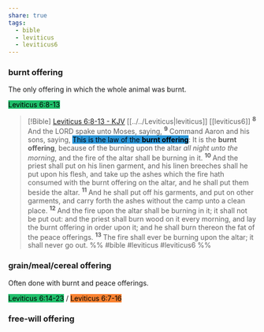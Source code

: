```yaml
---
share: true
tags:
  - bible
  - leviticus
  - leviticus6
---
```



### burnt offering
The only offering in which the whole animal was burnt.

<mark style='background:#20bf6b'>Leviticus 6:8-13</mark>
<br>

> [!Bible] [Leviticus 6:8-13 - KJV](https://bible-api.com/lev+6:8-13?translation=kjv) [[../../Leviticus|leviticus]] [[leviticus6]]
>  <sup> **8** </sup>And the LORD spake unto Moses, saying, <sup> **9** </sup>Command Aaron and his sons, saying, <mark style='background:#2d98da'> This is the law of the **burnt offering**</mark>: It is the **burnt offering**, because of the burning upon the altar *all night unto the morning*, and the fire of the altar shall be burning in it. <sup> **10** </sup>And the priest shall put on his linen garment, and his linen breeches shall he put upon his flesh, and take up the ashes which the fire hath consumed with the burnt offering on the altar, and he shall put them beside the altar. <sup> **11** </sup>And he shall put off his garments, and put on other garments, and carry forth the ashes without the camp unto a clean place. <sup> **12** </sup>And the fire upon the altar shall be burning in it; it shall not be put out: and the priest shall burn wood on it every morning, and lay the burnt offering in order upon it; and he shall burn thereon the fat of the peace offerings. <sup> **13** </sup>The fire shall ever be burning upon the altar; it shall never go out.
 %% #bible #leviticus #leviticus6 %%

### grain/meal/cereal offering
Often done with burnt and peace offerings.

<mark style='background:#20bf6b'>Leviticus 6:14-23</mark> / <mark style='background:#fa8231'>Leviticus 6:7-16</mark>

### free-will offering